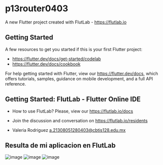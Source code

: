 # p13router0403

A new Flutter project created with FlutLab - https://flutlab.io

## Getting Started

A few resources to get you started if this is your first Flutter project:

- https://flutter.dev/docs/get-started/codelab
- https://flutter.dev/docs/cookbook

For help getting started with Flutter, view our
https://flutter.dev/docs, which offers tutorials,
samples, guidance on mobile development, and a full API reference.

## Getting Started: FlutLab - Flutter Online IDE

- How to use FlutLab? Please, view our https://flutlab.io/docs
- Join the discussion and conversation on https://flutlab.io/residents

 - Valeria Rodriguez a.21308051280403@cbtis128.edu.mx

##  Resulta de mi aplicacion en FlutLab
![image](https://github.com/Rodriguezb128/p13-router0403/assets/143763162/7ac2912a-a3f8-485f-b315-3498081dd7b4)
![image](https://github.com/Rodriguezb128/p13-router0403/assets/143763162/4b3bafe1-3002-4cc2-84bd-81c456805d09)
![image](https://github.com/Rodriguezb128/p13-router0403/assets/143763162/58f034e1-4065-44a8-9aa1-7dbe7b18de9c)


